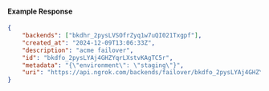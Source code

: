 <!-- Code generated for API Clients. DO NOT EDIT. -->

#### Example Response

```json
{
	"backends": ["bkdhr_2pysLVSOfrZyq1w7uQI021Txgpf"],
	"created_at": "2024-12-09T13:06:33Z",
	"description": "acme failover",
	"id": "bkdfo_2pysLYAj4GHZYqrLXstvKAgTC5r",
	"metadata": "{\"environment\": \"staging\"}",
	"uri": "https://api.ngrok.com/backends/failover/bkdfo_2pysLYAj4GHZYqrLXstvKAgTC5r"
}
```

